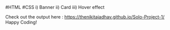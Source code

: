 #HTML #CSS
i) Banner
ii) Card
iii) Hover effect

Check out the output here : https://thenikitajadhav.github.io/Solo-Project-1/
Happy Coding!
